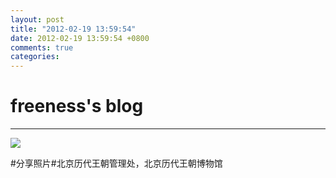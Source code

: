 ```yaml
---
layout: post
title: "2012-02-19 13:59:54"
date: 2012-02-19 13:59:54 +0800
comments: true
categories: 
---
```


# freeness's blog

----------

![](http://okqmqrbgo.bkt.clouddn.com/201202191359541.jpg)

>
\#分享照片\#北京历代王朝管理处，北京历代王朝博物馆